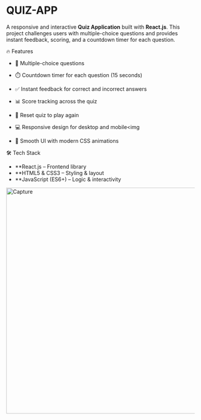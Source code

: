 # QUIZ-APP


A responsive and interactive **Quiz Application** built with **React.js**. This project challenges users with multiple-choice questions and provides instant feedback, scoring, and a countdown timer for each question.


 🔥 Features

- 🧩 Multiple-choice questions
- ⏱️ Countdown timer for each question (15 seconds)
- ✅ Instant feedback for correct and incorrect answers
- 📊 Score tracking across the quiz
- 🔁 Reset quiz to play again
- 💻 Responsive design for desktop and mobile<img 

- 🎨 Smooth UI with modern CSS animations



 🛠️ Tech Stack

- **React.js – Frontend library
- **HTML5 & CSS3 – Styling & layout
- **JavaScript (ES6+) – Logic & interactivity


<img width="1351" height="605" alt="Capture" src="https://github.com/user-attachments/assets/e6f62e48-f750-4add-a9da-0e8a2601a213" />
